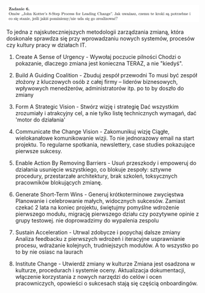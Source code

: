 ![alt text](image-5.png)

To jedna z najskuteczniejszych metodologii zarządzania zmianą, która doskonale sprawdza się przy wprowadzaniu nowych systemów, procesów czy kultury pracy w działach IT.

1. Create A Sense of Urgency - Wywołaj poczucie pilności 
Chodzi o pokazanie, dlaczego zmiana jest konieczna TERAZ, a nie "kiedyś". 

2. Build A Guiding Coalition - Zbuduj zespół przewodni
To musi być zespół złożony z kluczowych osób z całej firmy – liderów biznesowych, wpływowych menedżerów, administratorów itp. po to by doszło do zmiany

3. Form A Strategic Vision - Stwórz wizję i strategię 
Dać wszystkim zrozumiały i atrakcyjny cel, a nie tylko listę technicznych wymagań, dać 'motor do działania'

4. Communicate the Change Vision - Zakomunikuj wizję
Ciągłe, wielokanałowe komunikowanie wizji. To nie jednorazowy email na start projektu. To regularne spotkania, newslettery, case studies pokazujące pierwsze sukcesy.

5. Enable Action By Removing Barriers - Usuń przeszkody i empoweruj do działania
usunięcie wszystkiego, co blokuje zespoły: sztywne procedury, przestarzałe architektury, brak szkoleń, toksycznych pracowników blokujących zmianę.

6. Generate Short-Term Wins - Generuj krótkoterminowe zwycięstwa
Planowanie i celebrowanie małych, widocznych sukcesów. Zamiast czekać 2 lata na koniec projektu, świętujmy pomyślne wdrożenie pierwszego modułu, migrację pierwszego działu czy pozytywne opinie z grupy testowej. nie doprowadzimy do wypalenia zespolu

7. Sustain Acceleration - Utrwal zdobycze i popychaj dalsze zmiany
Analiza feedbacku z pierwszych wdrożeń i iteracyjne usprawnianie procesu, wdrażanie kolejnych, trudniejszych modułów. 
A to wszystko po to by nie osiasc na laurach

8. Institute Change - Utwierdź zmiany w kulturze
Zmiana jest osadzona w kulturze, procedurach i systemie oceny.
Aktualizacja dokumentacji, włączenie korzystania z nowych narzędzi do celów i ocen pracowniczych, opowieści o sukcesach stają się częścią onboardingów.


